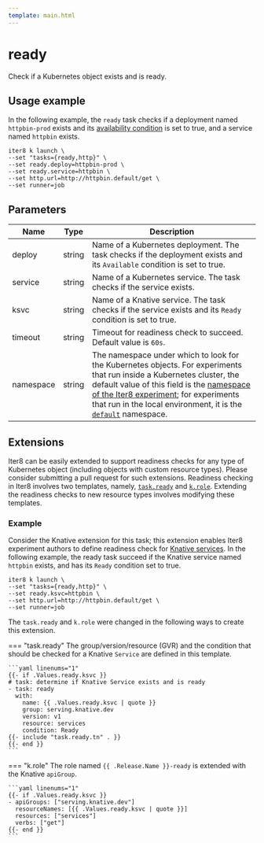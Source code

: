 ```yaml
---
template: main.html
---
```


# ready

Check if a Kubernetes object exists and is ready.

## Usage example
In the following example, the `ready` task checks if a deployment named `httpbin-prod` exists and its [availability condition](https://kubernetes.io/docs/concepts/workloads/controllers/deployment/) is set to true, and a service named `httpbin` exists.
```shell
iter8 k launch \
--set "tasks={ready,http}" \
--set ready.deploy=httpbin-prod \
--set ready.service=httpbin \
--set http.url=http://httpbin.default/get \
--set runner=job
```

## Parameters

| Name | Type | Description |
| ---- | ---- | ----------- |
| deploy  | string | Name of a Kubernetes deployment. The task checks if the deployment exists and its `Available` condition is set to true. |
| service | string | Name of a Kubernetes service. The task checks if the service exists. |
| ksvc | string | Name of a Knative service. The task checks if the service exists and its `Ready` condition is set to true. |
| timeout | string | Timeout for readiness check to succeed. Default value is `60s`. |
| namespace | string | The namespace under which to look for the Kubernetes objects. For experiments that run inside a Kubernetes cluster, the default value of this field is the [namespace of the Iter8 experiment](../topics/group.md); for experiments that run in the local environment, it is the [`default`](https://kubernetes.io/docs/concepts/overview/working-with-objects/namespaces/) namespace. |


## Extensions

Iter8 can be easily extended to support readiness checks for any type of Kubernetes object (including objects with custom resource types). Please consider submitting a pull request for such extensions. Readiness checking in Iter8 involves two templates, namely, [`task.ready`](https://github.com/iter8-tools/iter8/blob/master/charts/iter8/templates/_task-ready.tpl) and [`k.role`](https://github.com/iter8-tools/iter8/blob/master/charts/iter8/templates/_k-role.tpl). Extending the readiness checks to new resource types involves modifying these templates.

### Example

Consider the Knative extension for this task; this extension enables Iter8 experiment authors to define readiness check for [Knative services](https://knative.dev/docs/serving). In the following example, the ready task succeed if the Knative service named `httpbin` exists, and has its `Ready` condition set to true.

```shell
iter8 k launch \
--set "tasks={ready,http}" \
--set ready.ksvc=httpbin \
--set http.url=http://httpbin.default/get \
--set runner=job
```

The `task.ready` and `k.role` were changed in the following ways to create this extension.

=== "task.ready"
    The group/version/resource (GVR) and the condition that should be checked for a Knative `Service` are defined in this template.

    ```yaml linenums="1"
    {{- if .Values.ready.ksvc }}
    # task: determine if Knative Service exists and is ready
    - task: ready
      with:
        name: {{ .Values.ready.ksvc | quote }}
        group: serving.knative.dev
        version: v1
        resource: services
        condition: Ready
    {{- include "task.ready.tn" . }}
    {{- end }}
    ```

=== "k.role"
    The role named `{{ .Release.Name }}-ready` is extended with the Knative `apiGroup`.

    ```yaml linenums="1"
    {{- if .Values.ready.ksvc }}
    - apiGroups: ["serving.knative.dev"]
      resourceNames: [{{ .Values.ready.ksvc | quote }}]
      resources: ["services"]
      verbs: ["get"]
    {{- end }}
    ```
